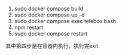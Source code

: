 1. sudo docker compose build
2. sudo docker compose up -d
3. sudo docker compose exec telebox bash
4. npm restart
5. sudo docker compose restart


其中第四步是在容器内执行，执行完exit
